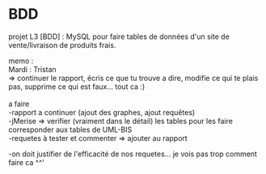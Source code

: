 # BDD
projet L3 [BDD] : MySQL pour faire tables de données d'un site de vente/livraison de produits frais.


memo :
<br>
 Mardi : Tristan <br> => continuer le rapport, écris ce que tu trouve a dire, modifie ce qui te plais pas, supprime ce qui est faux... tout ca :)
 <br>
 <br>
 a faire <br>
 -rapport a continuer (ajout des graphes, ajout requêtes)<br>
 -jMerise => verifier (vraiment dans le détail) les tables pour les faire corresponder aux tables de UML-BIS <br>
 -requetes à tester et commenter => ajouter au rapport<br>
 
 -on doit justifier de l'efficacité de nos requetes... je vois pas trop comment faire ca ^^'
